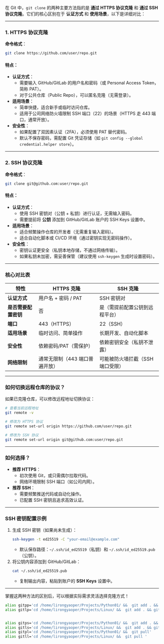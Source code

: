 在 Git 中，`git clone` 的两种主要方法指的是 **通过 HTTPS 协议克隆** 和 **通过 SSH 协议克隆**。它们的核心区别在于 **认证方式** 和 **使用场景**，以下是详细对比：

---

### **1. HTTPS 协议克隆**
**命令格式**：
```bash
git clone https://github.com/user/repo.git
```

#### **特点**：
- **认证方式**：
  - 需要输入 GitHub/GitLab 的用户名和密码（或 Personal Access Token，简称 PAT）。
  - 对于公共仓库（Public Repo），可以匿名克隆（无需登录）。
- **适用场景**：
  - 简单快捷，适合新手或临时访问仓库。
  - 适用于公司网络防火墙限制 SSH 端口（22）的场景（HTTPS 走 443 端口，通常开放）。
- **安全性**：
  - 如果配置了双因素认证（2FA），必须使用 PAT 替代密码。
  - 默认不保存密码，需配置 Git 凭证存储（如 `git config --global credential.helper store`）。

---

### **2. SSH 协议克隆**
**命令格式**：
```bash
git clone git@github.com:user/repo.git
```

#### **特点**：
- **认证方式**：
  - 使用 SSH 密钥对（公钥 + 私钥）进行认证，无需输入密码。
  - 需要提前将 **公钥** 添加到 GitHub/GitLab 账户的 SSH Keys 设置中。
- **适用场景**：
  - 适合频繁操作仓库的开发者（无需重复输入密码）。
  - 适合自动化脚本或 CI/CD 环境（通过密钥实现无密码操作）。
- **安全性**：
  - 密钥认证更安全（私钥本地存储，不通过网络传输）。
  - 如果私钥未加密，需妥善保管（建议使用 `ssh-keygen` 生成时设置密码）。

---

### **核心对比表**
| 特性                | HTTPS 克隆                          | SSH 克隆                            |
|---------------------|-------------------------------------|-------------------------------------|
| **认证方式**        | 用户名 + 密码 / PAT                | SSH 密钥对                          |
| **是否需要配置密钥**| 否                                  | 是（需提前配置公钥到远程平台）       |
| **端口**            | 443（HTTPS）                       | 22（SSH）                           |
| **适用场景**        | 临时访问、简单操作                  | 长期开发、自动化脚本                |
| **安全性**          | 依赖密码/PAT（需保护）              | 依赖密钥安全（私钥不泄露）           |
| **网络限制**        | 通常无限制（443 端口普遍开放）      | 可能被防火墙拦截（SSH 端口受限）     |

---

### **如何切换远程仓库的协议？**
如果已克隆仓库，可以修改远程地址切换协议：
```bash
# 查看当前远程地址
git remote -v

# 修改为 HTTPS 协议
git remote set-url origin https://github.com/user/repo.git

# 修改为 SSH 协议
git remote set-url origin git@github.com:user/repo.git
```

---

### **如何选择？**
- **推荐 HTTPS**：
  - 初次使用 Git，或只需偶尔拉取代码。
  - 网络环境限制 SSH 端口（如公司内网）。
- **推荐 SSH**：
  - 需要频繁推送代码或自动化操作。
  - 已配置 SSH 密钥且追求高效认证。

---

### **SSH 密钥配置示例**
1. 生成 SSH 密钥（如果尚未生成）：
   ```bash
   ssh-keygen -t ed25519 -C "your-email@example.com"
   ```
   - 默认保存路径：`~/.ssh/id_ed25519`（私钥）和 `~/.ssh/id_ed25519.pub`（公钥）。
2. 将公钥内容添加到 GitHub/GitLab：
   ```bash
   cat ~/.ssh/id_ed25519.pub
   ```
   - 复制输出内容，粘贴到账户的 **SSH Keys** 设置中。

--- 

掌握这两种方法的区别后，可以根据实际需求灵活选择克隆方式！
```bash
alias gitpp='cd /home/lirongyaoper/Projects/Python01/ &&  git add . && git commit -m "update data at $(date +%Y%m%d%H%M%S)" && git push'
alias gitlp='cd /home/lirongyaoper/Projects/Linux/ &&  git add . && git commit -m "update data at $(date +%Y%m%d%H%M%S)" && git push'


alias gitps='cd /home/lirongyaoper/Projects/Python01/ &&  git add . && git commit -m "update data at $(date +%Y%m%d%H%M%S)" && git push'
alias gitls='cd /home/lirongyaoper/Projects/Linux/ &&  git add . && git commit -m "update data at $(date +%Y%m%d%H%M%S)" && git push'
alias gitpl='cd /home/lirongyaoper/Projects/Python01/ &&  git pull'
alias gitll='cd /home/lirongyaoper/Projects/Linux/ &&  git pull '

```

